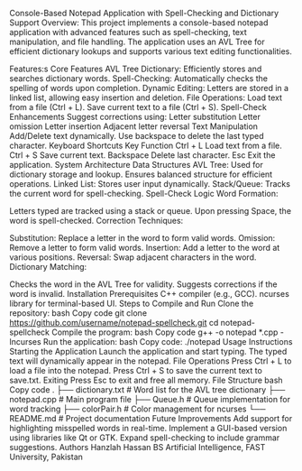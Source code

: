 
Console-Based Notepad Application with Spell-Checking and Dictionary Support
Overview:
This project implements a console-based notepad application with advanced features such as spell-checking, text manipulation, and file handling. The application uses an AVL Tree for efficient dictionary lookups and supports various text editing functionalities.

Features:s
Core Features
AVL Tree Dictionary: Efficiently stores and searches dictionary words.
Spell-Checking: Automatically checks the spelling of words upon completion.
Dynamic Editing: Letters are stored in a linked list, allowing easy insertion and deletion.
File Operations:
Load text from a file (Ctrl + L).
Save current text to a file (Ctrl + S).
Spell-Check Enhancements
Suggest corrections using:
Letter substitution
Letter omission
Letter insertion
Adjacent letter reversal
Text Manipulation
Add/Delete text dynamically.
Use backspace to delete the last typed character.
Keyboard Shortcuts
Key	Function
Ctrl + L	Load text from a file.
Ctrl + S	Save current text.
Backspace	Delete last character.
Esc	Exit the application.
System Architecture
Data Structures
AVL Tree:
Used for dictionary storage and lookup.
Ensures balanced structure for efficient operations.
Linked List:
Stores user input dynamically.
Stack/Queue:
Tracks the current word for spell-checking.
Spell-Check Logic
Word Formation:

Letters typed are tracked using a stack or queue.
Upon pressing Space, the word is spell-checked.
Correction Techniques:

Substitution: Replace a letter in the word to form valid words.
Omission: Remove a letter to form valid words.
Insertion: Add a letter to the word at various positions.
Reversal: Swap adjacent characters in the word.
Dictionary Matching:

Checks the word in the AVL Tree for validity.
Suggests corrections if the word is invalid.
Installation
Prerequisites
C++ compiler (e.g., GCC).
ncurses library for terminal-based UI.
Steps to Compile and Run
Clone the repository:
bash
Copy code
git clone https://github.com/username/notepad-spellcheck.git
cd notepad-spellcheck
Compile the program:
bash
Copy code
g++ -o notepad *.cpp -lncurses
Run the application:
bash
Copy code:
./notepad
Usage Instructions
Starting the Application
Launch the application and start typing.
The typed text will dynamically appear in the notepad.
File Operations
Press Ctrl + L to load a file into the notepad.
Press Ctrl + S to save the current text to save.txt.
Exiting
Press Esc to exit and free all memory.
File Structure
bash
Copy code
.
├── dictionary.txt      # Word list for the AVL tree dictionary
├── notepad.cpp         # Main program file
├── Queue.h             # Queue implementation for word tracking
├── colorPair.h         # Color management for ncurses
└── README.md           # Project documentation
Future Improvements
Add support for highlighting misspelled words in real-time.
Implement a GUI-based version using libraries like Qt or GTK.
Expand spell-checking to include grammar suggestions.
Authors
Hanzlah Hassan
BS Artificial Intelligence, FAST University, Pakistan
